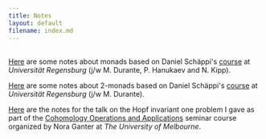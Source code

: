 ```yaml
---
title: Notes
layout: default
filename: index.md
--- 
```

<br>[Here](https://divittorio.github.io/stuff/monads.pdf
) are some notes about monads based on Daniel Schäppi's <a href="https://www-app.uni-regensburg.de/Fakultaeten/MAT/Hellus/KVV_2/abruflink.php?id=623">course</a> at <i>Universität Regensburg</i> (j/w M. Durante, P. Hanukaev and N. Kipp).

[Here](https://divittorio.github.io/stuff/Monads2.pdf) are some notes about 2-monads based on Daniel Schäppi's <a href="https://www-app.uni-regensburg.de/Fakultaeten/MAT/Hellus/KVV_2/abruflink.php?id=804">course</a> at <i>Universität Regensburg</i> (j/w M. Durante).

[Here](https://divittorio.github.io/stuff/Hopf%20Invariant.pdf) are the notes for the talk on the Hopf invariant one problem I gave as part of the <a href="https://researchers.ms.unimelb.edu.au/~nganter@unimelb/teaching/index.html">Cohomology Operations and Applications</a> seminar course organized by Nora Ganter at <i>The University of Melbourne</i>.
